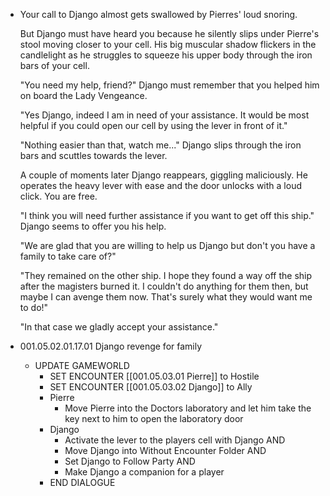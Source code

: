 - Your call to Django almost gets swallowed by Pierres' loud snoring.
  
  But Django must have heard you because he silently slips under Pierre's stool moving closer to your cell. His big muscular shadow flickers in the candlelight as he struggles to squeeze his upper body through the iron bars of your cell.
  
  "You need my help, friend?" Django must remember that you helped him on board the Lady Vengeance.
  
  "Yes Django, indeed I am in need of your assistance. It would be most helpful if you could open our cell by using the lever in front of it."
  
  "Nothing easier than that, watch me..." Django slips through the iron bars and scuttles towards the lever.
  
  A couple of moments later Django reappears, giggling maliciously. He operates the heavy lever with ease and the door unlocks with a loud click. You are free.
  
  "I think you will need further assistance if you want to get off this ship." Django seems to offer you his help.
  
  "We are glad that you are willing to help us Django but don't you have a family to take care of?"
  
  "They remained on the other ship. I hope they found a way off the ship after the magisters burned it. I couldn't do anything for them then, but maybe I can avenge them now. That's surely what they would want me to do!"
  
  "In that case we gladly accept your assistance."
- 001.05.02.01.17.01 Django revenge for family
	- UPDATE GAMEWORLD
		- SET ENCOUNTER [[001.05.03.01 Pierre]] to Hostile
		- SET ENCOUNTER [[001.05.03.02 Django]] to Ally
		- Pierre
			- Move Pierre into the Doctors laboratory and let him take the key next to him to open the laboratory door
		- Django
			- Activate the lever to the players cell with Django AND
			- Move Django into Without Encounter Folder AND
			- Set Django to Follow Party AND
			- Make Django a companion for a player
		- END DIALOGUE